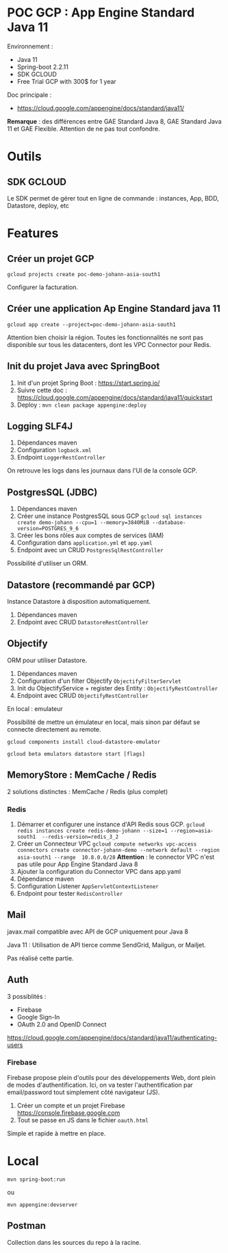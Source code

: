 # POC GCP : App Engine Standard Java 11

Environnement :
* Java 11
* Spring-boot 2.2.11
* SDK GCLOUD
* Free Trial GCP with 300$ for 1 year

Doc principale :
* https://cloud.google.com/appengine/docs/standard/java11/

**Remarque** : des différences entre GAE Standard Java 8, GAE Standard Java 11 et GAE Flexible. 
Attention de ne pas tout confondre.

# Outils 

## SDK GCLOUD

Le SDK permet de gérer tout en ligne de commande : instances, App, BDD, Datastore, deploy, etc

# Features

## Créer un projet GCP

``gcloud projects create poc-demo-johann-asia-south1``

Configurer la facturation.

## Créer une application Ap Engine Standard java 11

``gcloud app create --project=poc-demo-johann-asia-south1``

Attention bien choisir la région. Toutes les fonctionnalités ne sont pas disponible sur tous les datacenters, dont les VPC Connector pour Redis.

## Init du projet Java  avec SpringBoot

1. Init d'un projet Spring Boot : https://start.spring.io/
2. Suivre cette doc : https://cloud.google.com/appengine/docs/standard/java11/quickstart
3. Deploy : ``mvn clean package appengine:deploy``

## Logging SLF4J

1. Dépendances maven
2. Configuration `logback.xml`
3. Endpoint `LoggerRestController`

On retrouve les logs dans les journaux dans l'UI de la console GCP.

## PostgresSQL (JDBC)

1. Dépendances maven
2. Créer une instance PostgresSQL sous GCP
``gcloud sql instances create demo-johann --cpu=1 --memory=3840MiB --database-version=POSTGRES_9_6``
3. Créer les bons rôles aux comptes de services (IAM)
4. Configuration dans `application.yml` et `app.yaml`
5. Endpoint avec un CRUD `PostgresSqlRestController`

Possibilité d'utiliser un ORM.

## Datastore (recommandé par GCP)

Instance Datastore à disposition automatiquement.

1. Dépendances maven
2. Endpoint avec CRUD `DatastoreRestController` 
 
## Objectify

ORM pour utiliser Datastore.

1. Dépendances maven
2. Configuration d'un filter Objectify `ObjectifyFilterServlet`
3. Init du ObjectifyService + register des Entity : `ObjectifyRestController`
4. Endpoint avec CRUD `ObjectifyRestController`

En local : emulateur

Possibilité de mettre un émulateur en local, mais sinon par défaut se connecte directement au remote.

`gcloud components install cloud-datastore-emulator`

`gcloud beta emulators datastore start [flags]
`

## MemoryStore : MemCache / Redis

2 solutions distinctes : MemCache / Redis (plus complet)

### Redis

1. Démarrer et configurer une instance d'API Redis sous GCP.
`gcloud redis instances create redis-demo-johann --size=1 --region=asia-south1  --redis-version=redis_3_2`
2. Créer un Connecteur VPC 
``gcloud compute networks vpc-access connectors create connector-johann-demo --network default --region asia-south1 --range  10.8.0.0/28``
**Attention** : le connector VPC n'est pas utile pour App Engine Standard Java 8
3. Ajouter la configuration du Connector VPC dans app.yaml
4. Dépendance maven
5. Configuration Listener `AppServletContextListener`
6. Endpoint pour tester `RedisController`

## Mail

javax.mail compatible avec API de GCP uniquement pour Java 8

Java 11 : Utilisation de API tierce comme SendGrid, Mailgun, or Mailjet. 

Pas réalisé cette partie.

## Auth

3 possiblités :
* Firebase
* Google Sign-In
* OAuth 2.0 and OpenID Connect

https://cloud.google.com/appengine/docs/standard/java11/authenticating-users

### Firebase 

Firebase propose plein d'outils pour des développements Web, dont plein de modes d'authentification. 
Ici, on va tester l'authentification par email/password tout simplement côté navigateur (JS). 

1. Créer un compte et un projet Firebase https://console.firebase.google.com
1. Tout se passe en JS dans le fichier `oauth.html`

Simple et rapide à mettre en place. 

# Local

`mvn spring-boot:run`

ou

`mvn appengine:devserver`

## Postman

Collection dans les sources du repo à la racine.